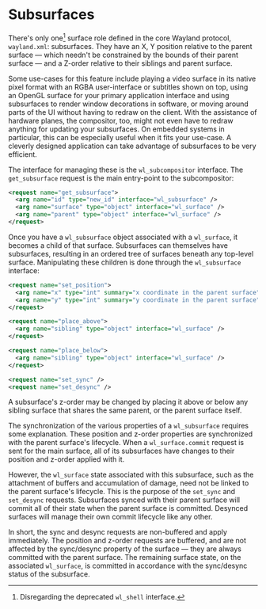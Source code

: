 # Subsurfaces

There's only one[^1] surface role defined in the core Wayland protocol,
`wayland.xml`: subsurfaces. They have an X, Y position relative to the parent
surface &mdash; which needn't be constrained by the bounds of their parent 
surface &mdash; and a Z-order relative to their siblings and parent surface.

Some use-cases for this feature include playing a video surface in its native
pixel format with an RGBA user-interface or subtitles shown on top, using an
OpenGL surface for your primary application interface and using subsurfaces to
render window decorations in software, or moving around parts of the UI without
having to redraw on the client. With the assistance of hardware planes, the
compositor, too, might not even have to redraw anything for updating your
subsurfaces. On embedded systems in particular, this can be especially useful
when it fits your use-case. A cleverly designed application can take advantage
of subsurfaces to be very efficient.

The interface for managing these is the `wl_subcompositor` interface. The
`get_subsurface` request is the main entry-point to the subcompositor:

```xml
<request name="get_subsurface">
  <arg name="id" type="new_id" interface="wl_subsurface" />
  <arg name="surface" type="object" interface="wl_surface" />
  <arg name="parent" type="object" interface="wl_surface" />
</request>
```

Once you have a `wl_subsurface` object associated with a `wl_surface`, it
becomes a child of that surface. Subsurfaces can themselves have subsurfaces,
resulting in an ordered tree of surfaces beneath any top-level surface.
Manipulating these children is done through the `wl_subsurface` interface:

```xml
<request name="set_position">
  <arg name="x" type="int" summary="x coordinate in the parent surface"/>
  <arg name="y" type="int" summary="y coordinate in the parent surface"/>
</request>

<request name="place_above">
  <arg name="sibling" type="object" interface="wl_surface" />
</request>

<request name="place_below">
  <arg name="sibling" type="object" interface="wl_surface" />
</request>

<request name="set_sync" />
<request name="set_desync" />
```

A subsurface's z-order may be changed by placing it above or below any sibling
surface that shares the same parent, or the parent surface itself.

The synchronization of the various properties of a `wl_subsurface` requires some
explanation. These position and z-order properties are synchronized with the
parent surface's lifecycle. When a `wl_surface.commit` request is sent for the
main surface, all of its subsurfaces have changes to their position and z-order
applied with it.

However, the `wl_surface` state associated with this subsurface, such as the
attachment of buffers and accumulation of damage, need not be linked to the
parent surface's lifecycle. This is the purpose of the `set_sync` and
`set_desync` requests. Subsurfaces synced with their parent surface will commit
all of their state when the parent surface is committed. Desynced surfaces will
manage their own commit lifecycle like any other.

In short, the sync and desync requests are non-buffered and apply immediately.
The position and z-order requests are buffered, and are not affected by the
sync/desync property of the surface &mdash; they are always committed with the 
parent surface. The remaining surface state, on the associated `wl_surface`, is
committed in accordance with the sync/desync status of the subsurface.

[^1]: Disregarding the deprecated `wl_shell` interface.
